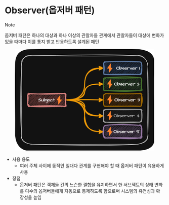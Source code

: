 # Observer(옵저버 패턴)
> [!NOTE]
> 옵저버 패턴은 하나의 대상과 하나 이상의 관찰자들 관계에서 관찰자들이 대상에 변화가 있을 때마다 이를 통지 받고 반응하도록 설계된 패턴

<p align="center">
  <img src="../../../../../img/behavior/observer.png">
</p>

- 사용 용도
  - 여러 주체 사이에 동적인 일대다 관계를 구현해야 할 때 옵저버 패턴이 유용하게 사용
- 장점
  - 옵저버 패턴은 객체들 간의 느슨한 결합을 유지하면서 한 서브젝트의 상태 변화를 다수의 옵저버들에게 자동으로 통제하도록 함으로써 시스템의 유연성과 확장성을 높임